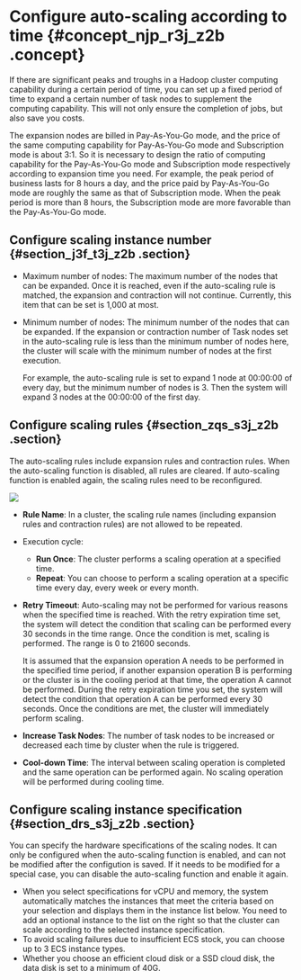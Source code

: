 # Configure auto-scaling according to time {#concept_njp_r3j_z2b .concept}

If there are significant peaks and troughs in a Hadoop cluster computing capability during a certain period of time, you can set up a fixed period of time to expand a certain number of task nodes to supplement the computing capability. This will not only ensure the completion of jobs, but also save you costs.

The expansion nodes are billed in Pay-As-You-Go mode, and the price of the same computing capability for Pay-As-You-Go mode and Subscription mode is about 3:1. So it is necessary to design the ratio of computing capability for the Pay-As-You-Go mode and Subscription mode respectively according to expansion time you need. For example, the peak period of business lasts for 8 hours a day, and the price paid by Pay-As-You-Go mode are roughly the same as that of Subscription mode. When the peak period is more than 8 hours, the Subscription mode are more favorable than the Pay-As-You-Go mode.

## Configure scaling instance number {#section_j3f_t3j_z2b .section}

-   Maximum number of nodes: The maximum number of the nodes that can be expanded. Once it is reached, even if the auto-scaling rule is matched, the expansion and contraction will not continue. Currently, this item that can be set is 1,000 at most.
-   Minimum number of nodes: The minimum number of the nodes that can be expanded. If the expansion or contraction number of Task nodes set in the auto-scaling rule is less than the minimum number of nodes here, the cluster will scale with the minimum number of nodes at the first execution.

    For example, the auto-scaling rule is set to expand 1 node at 00:00:00 of every day, but the minimum number of nodes is 3. Then the system will expand 3 nodes at the 00:00:00 of the first day.


## Configure scaling rules {#section_zqs_s3j_z2b .section}

The auto-scaling rules include expansion rules and contraction rules. When the auto-scaling function is disabled, all rules are cleared. If auto-scaling function is enabled again, the scaling rules need to be reconfigured.

![](http://static-aliyun-doc.oss-cn-hangzhou.aliyuncs.com/assets/img/17958/154201620110971_en-US.png)

-   **Rule Name**: In a cluster, the scaling rule names \(including expansion rules and contraction rules\) are not allowed to be repeated.
-   Execution cycle:
    -   **Run Once**: The cluster performs a scaling operation at a specified time.
    -   **Repeat**: You can choose to perform a scaling operation at a specific time every day, every week or every month.
-   **Retry Timeout**: Auto-scaling may not be performed for various reasons when the specified time is reached. With the retry expiration time set, the system will detect the condition that scaling can be performed every 30 seconds in the time range. Once the condition is met, scaling is performed. The range is 0 to 21600 seconds.

    It is assumed that the expansion operation A needs to be performed in the specified time period, if another expansion operation B is performing or the cluster is in the cooling period at that time, the operation A cannot be performed. During the retry expiration time you set, the system will detect the condition that operation A can be performed every 30 seconds. Once the conditions are met, the cluster will immediately perform scaling.

-   **Increase Task Nodes**: The number of task nodes to be increased or decreased each time by cluster when the rule is triggered.
-   **Cool-down Time**: The interval between scaling operation is completed and the same operation can be performed again. No scaling operation will be performed during cooling time.

## Configure scaling instance specification {#section_drs_s3j_z2b .section}

You can specify the hardware specifications of the scaling nodes. It can only be configured when the auto-scaling function is enabled, and can not be modified after the configution is saved. If it needs to be modified for a special case, you can disable the auto-scaling function and enable it again.

-   When you select specifications for vCPU and memory, the system automatically matches the instances that meet the criteria based on your selection and displays them in the instance list below. You need to add an optional instance to the list on the right so that the cluster can scale according to the selected instance specification.
-   To avoid scaling failures due to insufficient ECS stock, you can choose up to 3 ECS instance types.
-   Whether you choose an efficient cloud disk or a SSD cloud disk, the data disk is set to a minimum of 40G.

